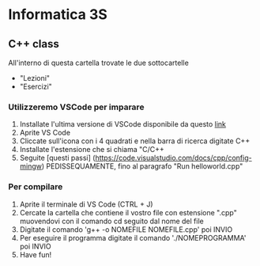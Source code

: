 # Informatica 3S
## C++ class

All'interno di questa cartella trovate le due sottocartelle

 - "Lezioni"
 - "Esercizi"

### Utilizzeremo VSCode per imparare

1. Installate l'ultima versione di VSCode disponibile da questo [link](https://code.visualstudio.com/download)
2. Aprite VS Code
3. Cliccate sull'icona con i 4 quadrati e nella barra di ricerca digitate C++
4. Installate l'estensione che si chiama "C/C++
5. Seguite [questi passi] (https://code.visualstudio.com/docs/cpp/config-mingw) PEDISSEQUAMENTE, fino al paragrafo "Run helloworld.cpp"

### Per compilare

1. Aprite il terminale di VS Code (CTRL + J)
2. Cercate la cartella che contiene il vostro file con estensione ".cpp" muovendovi con il comando cd seguito dal nome del file
3. Digitate il comando 'g++ -o NOMEFILE NOMEFILE.cpp' poi INVIO
4. Per eseguire il programma digitate il comando './NOMEPROGRAMMA' poi INVIO
5. Have fun!



